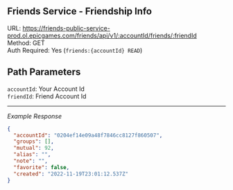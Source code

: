 ## Friends Service - Friendship Info

URL: https://friends-public-service-prod.ol.epicgames.com/friends/api/v1/:accountId/friends/:friendId \
Method: GET \
Auth Required: Yes (`friends:{accountId} READ`)

## Path Parameters

`accountId`: Your Account Id <br/>
`friendId`: Friend Account Id

---

_Example Response_

```json
{
  "accountId": "0204ef14e09a48f7846cc8127f860507",
  "groups": [],
  "mutual": 92,
  "alias": "",
  "note": "",
  "favorite": false,
  "created": "2022-11-19T23:01:12.537Z"
}
```
